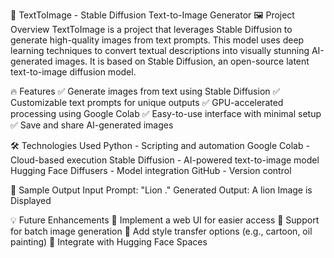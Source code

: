 📌 TextToImage - Stable Diffusion Text-to-Image Generator
🖼️ Project Overview
TextToImage is a project that leverages Stable Diffusion to generate high-quality images from text prompts. This model uses deep learning techniques to convert textual descriptions into visually stunning AI-generated images. It is based on Stable Diffusion, an open-source latent text-to-image diffusion model.

🔥 Features
✅ Generate images from text using Stable Diffusion
✅ Customizable text prompts for unique outputs
✅ GPU-accelerated processing using Google Colab
✅ Easy-to-use interface with minimal setup
✅ Save and share AI-generated images

🛠️ Technologies Used
Python - Scripting and automation
Google Colab - Cloud-based execution
Stable Diffusion - AI-powered text-to-image model
Hugging Face Diffusers - Model integration
GitHub - Version control

📸 Sample Output
Input Prompt: "Lion ."
Generated Output: A lion Image is Displayed 


💡 Future Enhancements
🔹 Implement a web UI for easier access
🔹 Support for batch image generation
🔹 Add style transfer options (e.g., cartoon, oil painting)
🔹 Integrate with Hugging Face Spaces
